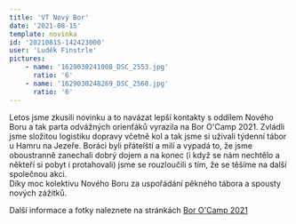 ```yaml
---
title: 'VT Nový Bor'
date: '2021-08-15'
template: novinka
id: '20210815-142423000'
user: 'Luděk Finstrle'
pictures:
    - name: '1629030241008_DSC_2553.jpg'
      ratio: '6'
    - name: '1629030248269_DSC_2560.jpg'
      ratio: '6'
---
```

Letos jsme zkusili novinku a to navázat lepší kontakty s oddílem Nového Boru a tak parta odvážných orienťáků vyrazila na Bor O'Camp 2021. Zvládli jsme složitou logistiku dopravy včetně kol a tak jsme si uživali týdenní tábor u Hamru na Jezeře. Boráci byli přátelští a milí a vypadá to, že jsme oboustranně zanechali dobrý dojem a na konec (i když se nám nechtělo a někteří si pobyt i protahovali) jsme se rouzloučili s tím, že se těšíme na další společnou akci.  
Díky moc kolektivu Nového Boru za uspořádání pěkného tábora a spousty nových zážitků.

Další informace a fotky naleznete na stránkách [Bor O'Camp 2021](https://www.ok-bor.cz/www/borocamp/)
